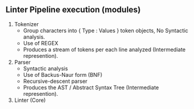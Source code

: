 ## Linter Pipeline execution (modules)

1. Tokenizer
    * Group characters into { Type : Values } token objects, No Syntactic analysis.
    * Use of REGEX
    * Produces a stream of tokens per each line analyzed (Intermediate represention).
2. Parser
    * Syntactic analysis
    * Use of Backus-Naur form (BNF)
    * Recursive-descent parser
    * Produces the AST / Abstract Syntax Tree (Intermediate represention).
3. Linter (Core)
